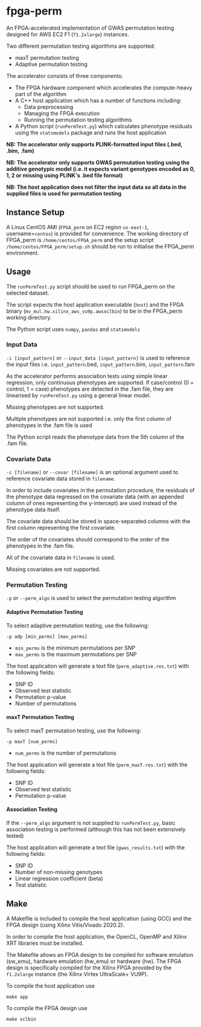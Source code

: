 # fpga-perm

An FPGA-accelerated implementation of GWAS permutation testing designed for AWS EC2 F1 (`f1.2xlarge`) instances.

Two different permutation testing algorithms are supported:
- maxT permutation testing
- Adaptive permutation testing

The accelerator consists of three components:
- The FPGA hardware component which accelerates the compute-heavy part of the algorithm
- A C++ host application which has a number of functions including:
    - Data preprocessing
    - Managing the FPGA execution
    - Running the permutation testing algorithms
- A Python script (`runPermTest.py`) which calculates phenotype residuals using the `statsmodels` package and runs the host application

**NB: The accelerator only supports PLINK-formatted input files (.bed, .bim, .fam)**

**NB: The accelerator only supports GWAS permutation testing using the additive genotypic model (i.e. it expects variant genotypes encoded as 0, 1, 2 or missing using PLINK's .bed file format)**

**NB: The host application does not filter the input data so all data in the supplied files is used for permutation testing**

## Instance Setup
A Linux CentOS AMI (`FPGA_perm` on EC2 region `us-east-1`, username=`centos`) is provided for convenience. The working directory of FPGA_perm is `/home/centos/FPGA_perm` and the setup script `/home/centos/FPGA_perm/setup.sh` should be run to initialise the FPGA_perm environment.

## Usage
The `runPermTest.py` script should be used to run FPGA_perm on the selected dataset.

The script expects the host application executable (`host`) and the FPGA binary (`mv_mul.hw.xilinx_aws_vu9p.awsxclbin`) to be in the FPGA_perm working directory.

The Python script uses `numpy`, `pandas` and `statsmodels`

### Input Data
`-i [input_pattern]` or `--input_data [input_pattern]` is used to reference the input files i.e. `input_pattern`.bed, `input_pattern`.bim, `input_pattern`.fam

As the accelerator performs association tests using simple linear regression, only continuous phenotypes are supported. If case/control (0 = control, 1 = case) phenotypes are detected in the .fam file, they are linearised by `runPermTest.py` using a general linear model.

Missing phenotypes are not supported.

Multiple phenotypes are not supported i.e. only the first column of phenotypes in the .fam file is used

The Python script reads the phenotype data from the 5th column of the .fam file.

### Covariate Data
`-c [filename]` or `--covar [filename]` is an optional argument used to reference covariate data stored in `filename`.

In order to include covariates in the permutation procedure, the residuals of the phenotype data regressed on the covariate data (with an appended column of ones representing the y-intercept) are used instead of the phenotype data itself.

The covariate data should be stored in space-separated columns with the first column representing the first covariate.

The order of the covariates should correspond to the order of the phenotypes in the .fam file.

All of the covariate data in `filename` is used. 

Missing covariates are not supported.

### Permutation Testing
`-p` or `--perm_algo` is used to select the permutation testing algorithm

#### Adaptive Permutation Testing
To select adaptive permutation testing, use the following:
```
-p adp [min_perms] [max_perms]
```
- `min_perms` is the minimum permutations per SNP
- `max_perms` is the maximum permutations per SNP

The host application will generate a text file (`perm_adaptive.res.txt`) with the following fields:

- SNP ID
- Observed test statistic
- Permutation p-value
- Number of permutations

#### maxT Permutation Testing
To select maxT permutation testing, use the following:
```
-p maxT [num_perms]
```
- `num_perms` is the number of permutations

The host application will generate a text file (`perm_maxT.res.txt`) with the following fields:

- SNP ID
- Observed test statistic
- Permutation p-value

#### Association Testing
If the `--perm_algo` argument is not supplied to `runPermTest.py`, basic association testing is performed (although this has not been extensively tested)

The host application will generate a text file (`gwas_results.txt`) with the following fields:

- SNP ID
- Number of non-missing genotypes
- Linear regression coefficient (beta)
- Test statistic

## Make
A Makefile is included to compile the host application (using GCC) and the FPGA design (using Xilinx Vitis/Vivado 2020.2).

In order to compile the host application, the OpenCL, OpenMP and Xilinx XRT libraries must be installed.

The Makefile allows an FPGA design to be compiled for software emulation (sw_emu), hardware emulation (hw_emu) or hardware (hw). The FPGA design is specifically compiled for the Xilinx FPGA provided by the `f1.2xlarge` instance (the Xilinx Virtex UltraScale+ VU9P).

To compile the host application use

    make app

To compile the FPGA design use

    make xclbin
